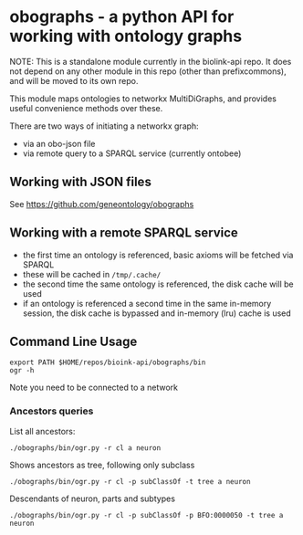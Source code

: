 # obographs - a python API for working with ontology graphs

NOTE: This is a standalone module currently in the biolink-api
repo. It does not depend on any other module in this repo (other than
prefixcommons), and will be moved to its own repo.

This module maps ontologies to networkx MultiDiGraphs, and provides useful
convenience methods over these.

There are two ways of initiating a networkx graph:

 * via an obo-json file
 * via remote query to a SPARQL service (currently  ontobee)

## Working with JSON files

See https://github.com/geneontology/obographs

## Working with a remote SPARQL service

 * the first time an ontology is referenced, basic axioms will be fetched via SPARQL
 * these will be cached in `/tmp/.cache/`
 * the second time the same ontology is referenced, the disk cache will be used
 * if an ontology is referenced a second time in the same in-memory session, the disk cache is bypassed and in-memory (lru) cache is used



## Command Line Usage

```
export PATH $HOME/repos/bioink-api/obographs/bin
ogr -h
```

Note you need to be connected to a network

### Ancestors queries


List all ancestors:

```
./obographs/bin/ogr.py -r cl a neuron
```

Shows ancestors as tree, following only subclass

```
./obographs/bin/ogr.py -r cl -p subClassOf -t tree a neuron
```

Descendants of neuron, parts and subtypes

```
./obographs/bin/ogr.py -r cl -p subClassOf -p BFO:0000050 -t tree a neuron
```
